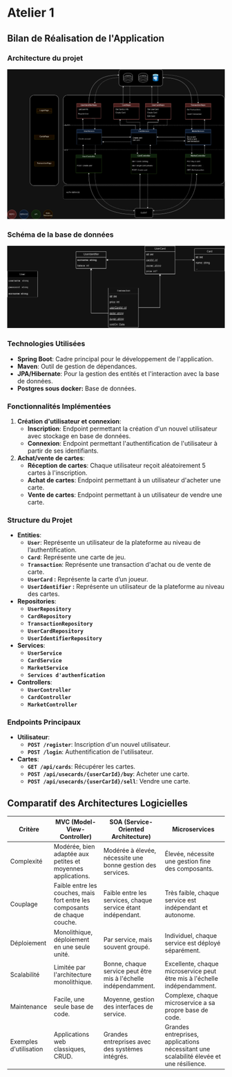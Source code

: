 # Atelier 1
## **Bilan de Réalisation de l'Application**

### Architecture du projet

![Untitled](img/Atelier2-Merge.drawio.png)

### Schéma de la base de données

![Untitled](img/Atelier2-DB.drawio.png)
### **Technologies Utilisées**

- **Spring Boot**: Cadre principal pour le développement de l'application.
- **Maven**: Outil de gestion de dépendances.
- **JPA/Hibernate**: Pour la gestion des entités et l'interaction avec la base de données.
- **Postgres sous docker:** Base de données.

### **Fonctionnalités Implémentées**

1. **Création d'utilisateur et connexion**:
    - **Inscription**: Endpoint permettant la création d'un nouvel utilisateur avec stockage en base de données.
    - **Connexion**: Endpoint permettant l'authentification de l'utilisateur à partir de ses identifiants.
2. **Achat/vente de cartes**:
    - **Réception de cartes**: Chaque utilisateur reçoit aléatoirement 5 cartes à l'inscription.
    - **Achat de cartes**: Endpoint permettant à un utilisateur d'acheter une carte.
    - **Vente de cartes**: Endpoint permettant à un utilisateur de vendre une carte.

### **Structure du Projet**

- **Entities**:
    - **`User`**: Représente un utilisateur de la plateforme au niveau de l’authentification.
    - **`Card`**: Représente une carte de jeu.
    - **`Transaction`**: Représente une transaction d'achat ou de vente de carte.
    - **`UserCard` :** Représente la carte d’un joueur.
    - **`UserIdentifier` :** Représente un utilisateur de la plateforme au niveau des cartes.
- **Repositories**:
    - **`UserRepository`**
    - **`CardRepository`**
    - **`TransactionRepository`**
    - **`UserCardRepository`**
    - **`UserIdentifierRepository`**
- **Services**:
    - **`UserService`**
    - **`CardService`**
    - **`MarketService`**
    - **`Services d'authenfication`**
- **Controllers**:
    - **`UserController`**
    - **`CardController`**
    - **`MarketController`**

### **Endpoints Principaux**

- **Utilisateur**:
    - **`POST /register`**: Inscription d'un nouvel utilisateur.
    - **`POST /login`**: Authentification de l'utilisateur.
- **Cartes**:
    - **`GET /api/cards`**: Récupérer les cartes.
    - **`POST /api/usecards/{userCarId}/buy`**: Acheter une carte.
    - **`POST /api/usecards/{userCarId}/sell`**: Vendre une carte.

## **Comparatif des Architectures Logicielles**
| Critère | MVC (Model-View-Controller) | SOA (Service-Oriented Architecture) | Microservices |
| --- | --- | --- | --- |
| Complexité | Modérée, bien adaptée aux petites et moyennes applications. | Modérée à élevée, nécessite une bonne gestion des services. | Élevée, nécessite une gestion fine des composants. |
| Couplage | Faible entre les couches, mais fort entre les composants de chaque couche. | Faible entre les services, chaque service étant indépendant. | Très faible, chaque service est indépendant et autonome. |
| Déploiement | Monolithique, déploiement en une seule unité. | Par service, mais souvent groupé. | Individuel, chaque service est déployé séparément. |
| Scalabilité | Limitée par l'architecture monolithique. | Bonne, chaque service peut être mis à l'échelle indépendamment. | Excellente, chaque microservice peut être mis à l'échelle indépendamment. |
| Maintenance | Facile, une seule base de code. | Moyenne, gestion des interfaces de service. | Complexe, chaque microservice a sa propre base de code. |
| Exemples d'utilisation | Applications web classiques, CRUD. | Grandes entreprises avec des systèmes intégrés. | Grandes entreprises, applications nécessitant une scalabilité élevée et une résilience. |

